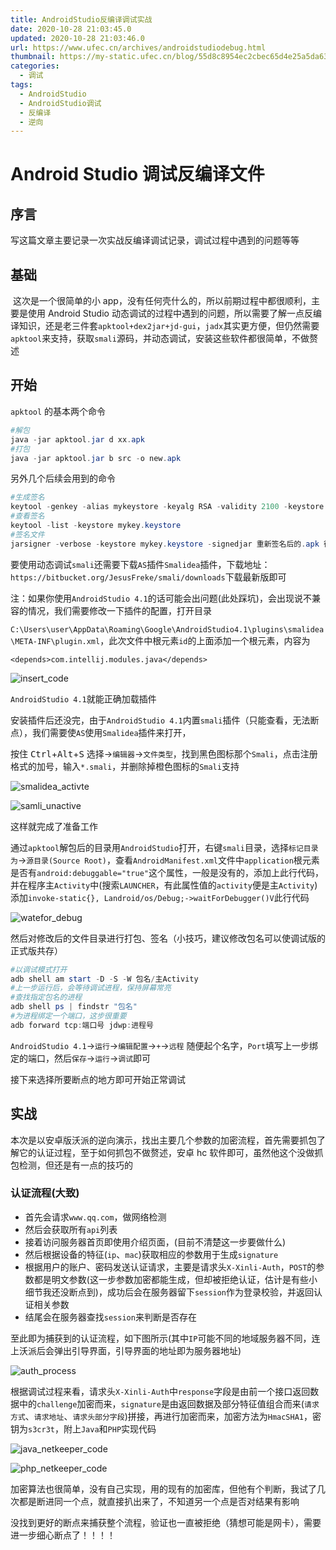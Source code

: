 ```yaml
---
title: AndroidStudio反编译调试实战
date: 2020-10-28 21:03:45.0
updated: 2020-10-28 21:03:46.0
url: https://www.ufec.cn/archives/androidstudiodebug.html
thumbnail: https://my-static.ufec.cn/blog/55d8c8954ec2cbec65d4e25a5da63395.png
categories:
  - 调试
tags:
  - AndroidStudio
  - AndroidStudio调试
  - 反编译
  - 逆向
---
```


# Android Studio 调试反编译文件

## 序言

​ 写这篇文章主要记录一次实战反编译调试记录，调试过程中遇到的问题等等

## 基础

​ 这次是一个很简单的小 app，没有任何壳什么的，所以前期过程中都很顺利，主要是使用 Android Studio 动态调试的过程中遇到的问题，所以需要了解一点反编译知识，还是老三件套`apktool+dex2jar+jd-gui`，`jadx`其实更方便，但仍然需要`apktool`来支持，获取`smali`源码，并动态调试，安装这些软件都很简单，不做赘述

## 开始

`apktool` 的基本两个命令

```powershell
#解包
java -jar apktool.jar d xx.apk
#打包
java -jar apktool.jar b src -o new.apk
```

另外几个后续会用到的命令

```powershell
#生成签名
keytool -genkey -alias mykeystore -keyalg RSA -validity 2100 -keystore mykey.keystore
#查看签名
keytool -list -keystore mykey.keystore
#签名文件
jarsigner -verbose -keystore mykey.keystore -signedjar 重新签名后的.apk 待签名的.apk mykeystore
```

要使用动态调试`smali`还需要下载`AS`插件`Smalidea`插件，下载地址：`https://bitbucket.org/JesusFreke/smali/downloads`下载最新版即可

注：如果你使用`AndroidStudio 4.1`的话可能会出问题(此处踩坑)，会出现说不兼容的情况，我们需要修改一下插件的配置，打开目录

`C:\Users\user\AppData\Roaming\Google\AndroidStudio4.1\plugins\smalidea\META-INF\plugin.xml`，此次文件中根元素`id`的上面添加一个根元素，内容为

`<depends>com.intellij.modules.java</depends>`

![insert_code](https://my-static.ufec.cn/blog/6655f08f35a720d382861a1fdc80ad24.png)

`AndroidStudio 4.1`就能正确加载插件

安装插件后还没完，由于`AndroidStudio 4.1`内置`smali`插件（只能查看，无法断点），我们需要使`AS`使用`Smalidea`插件来打开，

按住 <kbd>Ctrl</kbd>+<kbd>Alt</kbd>+<kbd>S</kbd> 选择->`编辑器`->`文件类型`，找到黑色图标那个`Smali`，点击注册格式的加号，输入`*.smali`，并删除掉橙色图标的`Smali`支持

![smalidea_activte](https://my-static.ufec.cn/blog/8657e6ea8dce1d70c696bae5cb488803.png)

![samli_unactive](https://my-static.ufec.cn/blog/5c763c1fecf71c937b70a8597a74fa90.png)

这样就完成了准备工作

通过`apktool`解包后的目录用`AndroidStudio`打开，右键`smali`目录，选择`标记目录为`->`源目录(Source Root)`，查看`AndroidManifest.xml`文件中`application`根元素是否有`android:debuggable="true"`这个属性，一般是没有的，添加上此行代码，并在程序主`Activity`中(搜索`LAUNCHER`，有此属性值的`activity`便是主`Activity`)添加`invoke-static{}, Landroid/os/Debug;->waitForDebugger()V`此行代码

![watefor_debug](https://my-static.ufec.cn/blog/d0734423c57257244bcdb0ec34d2abd9.png)

然后对修改后的文件目录进行打包、签名（小技巧，建议修改包名可以使调试版的正式版共存）

```powershell
#以调试模式打开
adb shell am start -D -S -W 包名/主Activity
#上一步运行后，会等待调试进程，保持屏幕常亮
#查找指定包名的进程
adb shell ps | findstr "包名"
#为进程绑定一个端口，这步很重要
adb forward tcp:端口号 jdwp:进程号
```

`AndroidStudio 4.1`->`运行`->`编辑配置`->`+`->`远程` 随便起个名字，`Port`填写上一步绑定的端口，然后`保存`->`运行`->`调试`即可

接下来选择所要断点的地方即可开始正常调试

## 实战

本次是以安卓版沃派的逆向演示，找出主要几个参数的加密流程，首先需要抓包了解它的认证过程，至于如何抓包不做赘述，安卓 hc 软件即可，虽然他这个没做抓包检测，但还是有一点的技巧的

### 认证流程(大致)

- 首先会请求`www.qq.com`，做网络检测
- 然后会获取所有`api`列表
- 接着访问服务器首页即使用介绍页面，(目前不清楚这一步要做什么)
- 然后根据设备的特征(`ip`、`mac`)获取相应的参数用于生成`signature`
- 根据用户的账户、密码发送认证请求，主要是请求头`X-Xinli-Auth`，`POST`的参数都是明文参数(这一步参数加密都能生成，但却被拒绝认证，估计是有些小细节我还没断点到)，成功后会在服务器留下`session`作为登录校验，并返回认证相关参数
- 结尾会在服务器查找`session`来判断是否存在

至此即为捕获到的认证流程，如下图所示(其中`IP`可能不同的地域服务器不同，连上沃派后会弹出引导界面，引导界面的地址即为服务器地址)

![auth_process](https://my-static.ufec.cn/blog/f3c58346b4d751c32c2a98ded79f21e8.jpg)

根据调试过程来看，请求头`X-Xinli-Auth`中`response`字段是由前一个接口返回数据中的`challenge`加密而来，`signature`是由返回数据及部分特征值组合而来(`请求方式`、`请求地址`、`请求头部分字段`)拼接，再进行加密而来，加密方法为`HmacSHA1`，密钥为`s3cr3t`，附上`Java`和`PHP`实现代码

![java_netkeeper_code](https://my-static.ufec.cn/blog/799eb1ec25f58ac5aca0396f181f3a81.png)

![php_netkeeper_code](https://my-static.ufec.cn/blog/39bd35c6a4932f8098066922a66ea8a8.png)

加密算法也很简单，没有自己实现，用的现有的加密库，但他有个判断，我试了几次都是断进同一个点，就直接扒出来了，不知道另一个点是否对结果有影响

没找到更好的断点来捕获整个流程，验证也一直被拒绝（猜想可能是网卡），需要进一步细心断点了！！！！
